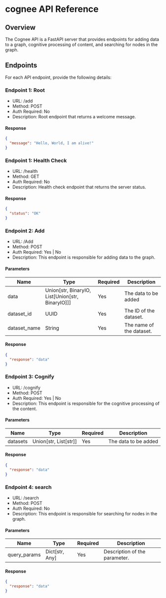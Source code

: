 # cognee API Reference

## Overview
The Cognee API is a FastAPI server that provides endpoints for adding data to a graph, cognitive processing of content, and searching for nodes in the graph.

## Endpoints
For each API endpoint, provide the following details:



### Endpoint 1: Root
- URL: /add
- Method: POST
- Auth Required: No
- Description: Root endpoint that returns a welcome message.

#### Response
```json
{
  "message": "Hello, World, I am alive!"
}
```

### Endpoint 1: Health Check
- URL: /health
- Method: GET
- Auth Required: No
- Description: Health check endpoint that returns the server status.
#### Response
```json
{
  "status": "OK"
}
```
### Endpoint 2: Add
- URL: /Add
- Method: POST 
- Auth Required: Yes | No
- Description: This endpoint is responsible for adding data to the graph.

#### Parameters
| Name | Type                                             | Required | Description |
| --- |--------------------------------------------------| --- | --- |
| data | Union[str, BinaryIO, List[Union[str, BinaryIO]]] | Yes | The data to be added|
| dataset_id | UUID                                             | Yes | The ID of the dataset. |
| dataset_name | String                                           | Yes | The name of the dataset.|



#### Response
```json
{
  "response": "data"
}
```

### Endpoint 3: Cognify
- URL: /cognify
- Method: POST 
- Auth Required: Yes | No
- Description: This endpoint is responsible for the cognitive processing of the content.

#### Parameters
| Name | Type                                             | Required | Description |
| --- |--------------------------------------------------| --- | --- |
| datasets | Union[str, List[str]] | Yes | The data to be added|


#### Response
```json
{
  "response": "data"
}
```


### Endpoint 4: search
- URL: /search
- Method: POST 
- Auth Required: No
- Description: This endpoint is responsible for searching for nodes in the graph.
#### Parameters
| Name | Type | Required | Description |
| --- | --- | --- | --- |
| query_params | Dict[str, Any] | Yes | Description of the parameter. |


#### Response
```json
{
  "response": "data"
}
```